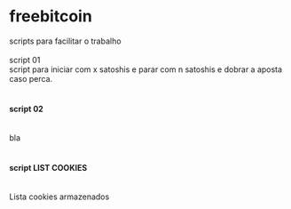 # freebitcoin<br/>
scripts para facilitar o trabalho<br/><br/>
script 01<br/>
script para iniciar com x satoshis e parar com n satoshis e dobrar a aposta caso perca.
<br/>
<br/>
<h4>script 02</h4><br/>
bla
<br/>
<br/>
<h4>script LIST COOKIES</h4><br/>
Lista cookies armazenados
